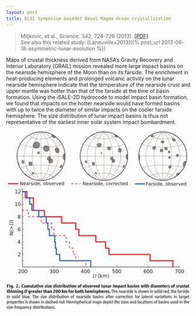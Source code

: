 ```yaml
---
layout: post
title: ELSI Symposium &middot Basal Magma Ocean crystallization
---
```


>Miljkovic, et al., Science. 342, 724-726 (2013). [[PDF]](/papers/Miljkovic+2013.pdf)   
See also this related study: [Laneuville+2013]({% post_url 2013-06-18-asymmetric-lunar-evolution %})

Maps of crustal thickness derived from NASA’s Gravity Recovery and Interior Laboratory (GRAIL)
mission revealed more large impact basins on the nearside hemisphere of the Moon than on its
farside. The enrichment in heat-producing elements and prolonged volcanic activity on the lunar
nearside hemisphere indicate that the temperature of the nearside crust and upper mantle was hotter
than that of the farside at the time of basin formation. Using the iSALE-2D hydrocode to model
impact basin formation, we found that impacts on the hotter nearside would have formed basins with
up to twice the diameter of similar impacts on the cooler farside hemisphere. The size distribution
of lunar impact basins is thus not representative of the earliest inner solar system impact
bombardment.

![Impact Basins](/images/asymmetricImpactBasins.png)

